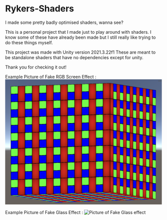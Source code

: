 # Rykers-Shaders
I made some pretty badly optimised shaders, wanna see?

This is a personal project that I made just to play around with shaders. I know some of these have already been made but I still really like trying to do these things myself.

This project was made with Unity version 2021.3.22f1 
These are meant to be standalone shaders that have no dependencies except for unity. 

Thank you for checking it out!

Example Picture of Fake RGB Screen Effect :
![Picture of the Fake RBG Screen effect | Images/Screenshot 2023-06-29 at 12.51.14 PM.png](https://github.com/WhatisaRyker/Rykers-Shaders/blob/main/Images/Screenshot%202023-06-29%20at%2012.51.14%20PM.png?raw=true)

Example Picture of Fake Glass Effect :
![Picture of Fake Glass effect](https://github.com/WhatisaRyker/Rykers-Shaders/assets/83782623/d49e689c-b691-40f8-9185-e425c66c9631)
